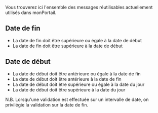 Vous trouverez ici l'ensemble des messages réutilisables actuellement utilisés dans monPortail.

<h2>Date de fin</h2>

<ul class="m-u--bullet-list">
    <li>La date de fin doit être supérieure ou égale à la date de début</li>
    <li>La date de fin doit être supérieure à la date de début</li>
</ul>

<h2>Date de début</h2>

<ul class="m-u--bullet-list">
    <li>La date de début doit être antérieure ou égale à la date de fin</li>
    <li>La date de début doit être antérieure à la date de fin</li>
    <li>La date de début doit être supérieure ou égale à la date du jour</li>
    <li>La date de début doit être supérieure à la date du jour</li>
</ul>

N.B. Lorsqu'une validation est effectuée sur un intervalle de date, on privilégie la validation sur la date de fin.